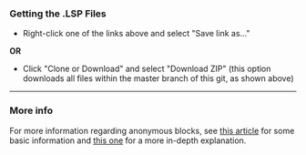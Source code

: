 ### Getting the .LSP Files
- Right-click one of the links above and select "Save link as..."

**OR**

- Click "Clone or Download" and select "Download ZIP" (this option downloads all files within the master branch of this git, as shown above)

---
### More info
For more information regarding anonymous blocks, see [this article][1] for some basic information and [this one][2] for a more in-depth explanation.


[1]: https://knowledge.autodesk.com/support/autocad/troubleshooting/caas/sfdcarticles/sfdcarticles/Anonymous-blocks-explained.html "Anonymous blocks explained | AutoCAD | Autodesk Knowledge Network"
[2]: https://knowledge.autodesk.com/search-result/caas/CloudHelp/cloudhelp/2016/ENU/AutoCAD-AutoLISP/files/GUID-EB9BFDAA-487A-4586-A556-1F5F84BCF2F3-htm.html "About Anonymous Blocks (AutoLISP) | Search | Autodesk Knowledge Network"
